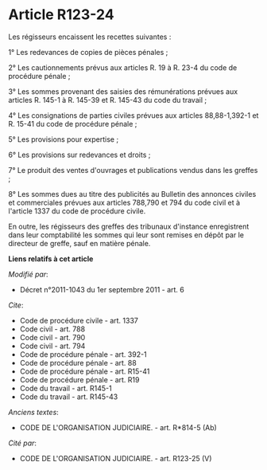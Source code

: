 # Article R123-24

Les régisseurs encaissent les recettes suivantes : 

1° Les redevances de copies de pièces pénales ; 

2° Les cautionnements prévus aux articles R. 19 à R. 23-4 du code de procédure pénale ; 

3° Les sommes provenant des saisies des rémunérations prévues aux articles R. 145-1 à R. 145-39 et R. 145-43 du code du
travail ; 

4° Les consignations de parties civiles prévues aux articles 88,88-1,392-1 et R. 15-41 du code de procédure pénale ; 

5° Les provisions pour expertise ; 

6° Les provisions sur redevances et droits ; 

7° Le produit des ventes d'ouvrages et publications vendus dans les greffes ; 

8° Les sommes dues au titre des publicités au Bulletin des annonces civiles et commerciales prévues aux articles 788,790 et
794 du code civil et à l'article 1337 du code de procédure civile. 

En outre, les régisseurs des greffes des tribunaux d'instance enregistrent dans leur comptabilité les sommes          qui
leur sont remises en dépôt par le directeur de greffe, sauf en matière pénale.

**Liens relatifs à cet article**

_Modifié par_:

  - Décret n°2011-1043 du 1er septembre 2011 - art. 6

_Cite_:

  - Code de procédure civile - art. 1337
  - Code civil - art. 788
  - Code civil - art. 790
  - Code civil - art. 794
  - Code de procédure pénale - art. 392-1
  - Code de procédure pénale - art. 88
  - Code de procédure pénale - art. R15-41
  - Code de procédure pénale - art. R19
  - Code du travail - art. R145-1
  - Code du travail - art. R145-43

_Anciens textes_:

  - CODE DE L'ORGANISATION JUDICIAIRE. - art. R*814-5 (Ab)

_Cité par_:

  - CODE DE L'ORGANISATION JUDICIAIRE. - art. R123-25 (V)
